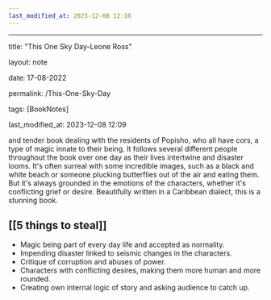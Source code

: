 ```yaml
---
last_modified_at: 2023-12-08 12:10
---
```

---

title: "This One Sky Day-Leone Ross"

layout: note

date: 17-08-2022

permalink: /This-One-Sky-Day

tags: [BookNotes]

last_modified_at: 2023-12-08 12:09

and tender book dealing with the residents of Popisho, who all have cors, a type of magic innate to their being. It follows several different people throughout the book over one day as their lives intertwine and disaster looms. It's often surreal with some incredible images, such as a black and white beach or someone plucking butterflies out of the air and eating them. But it's always grounded in the emotions of the characters, whether it's conflicting grief or desire. Beautifully written in a Caribbean dialect, this is a stunning book. 

## [[5 things to steal]]

* Magic being part of every day life and accepted as normality.
* Impending disaster linked to seismic changes in the characters.
* Critique of corruption and abuses of power.
* Characters with conflicting desires, making them more human and more rounded.
* Creating own internal logic of story and asking audience to catch up.
